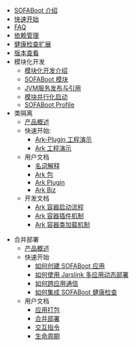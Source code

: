 - [SOFABoot 介绍](./Home)
- [快速开始](./QuickStart)
- [FAQ](./FAQ)
- [依赖管理](./DependencyManagement)
- [健康检查扩展](./HealthCheck)
- [版本查看](./ViewVersions)
- 模块化开发
  * [模块化开发介绍](./Modular-Development)
  * [SOFABoot 模块](./SOFABoot-Module)
  * [JVM服务发布与引用](./Module-Service)
  * [模块并行化启动](./parallel-start)
  * [SOFABoot Profile](./SOFABoot-Profile)
- 类隔离
	- [产品概述](./sofa-ark/ClassLoader-Isolation.md)
	- 快速开始:
		- [Ark-Plugin 工程演示](./sofa-ark/ark-plugin-demo)
		- [Ark 工程演示](./sofa-ark/ark-demo)
	- 用户文档
		- [名词解释](./sofa-ark/terminology)
		- [Ark 包](./sofa-ark/ark-jar)
		- [Ark Plugin](./sofa-ark/ark-plugin)
		- [Ark Biz](./sofa-ark/ark-biz)
	- 开发文档
		- [Ark 容器启动流程](./sofa-ark/startup)
		- [Ark 容器插件机制](./sofa-ark/plugin)
		- [Ark 容器类加载机制](./sofa-ark/classloader)
* 合并部署
    * [产品概述](./jarslink-readme)
    * 快速开始
        * [如何创建 SOFABoot 应用](./jarslink-app-demo)
        * [如何使用 Jarslink 多应用动态部署](jarslink-deploy-demo.md)
        * [如何跨应用通信](./jarslink-invocation-demo)
        * [如何集成 SOFABoot 健康检查](./jarslink-health-demo)
    * 用户文档
        * [应用打包](./jarslink-repackage)
        * [合并部署](./jarslink-deploy)
        * [交互指令](./jarslink-instruction)
        * [生命周期](./jarslink-lifecycle)